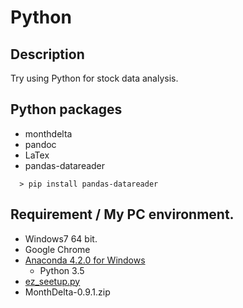 Python
====

## Description
Try using Python for stock data analysis.

## Python packages
  - monthdelta
  - pandoc
  - LaTex
  - pandas-datareader
~~~
  > pip install pandas-datareader
~~~

## Requirement / My PC environment.
  - Windows7 64 bit.
  - Google Chrome
  - [Anaconda 4.2.0 for Windows](https://www.continuum.io/downloads)
    - Python 3.5
  - [ez_seetup.py](https://trac.edgewall.org/wiki/TracPlugins)
  - MonthDelta-0.9.1.zip
